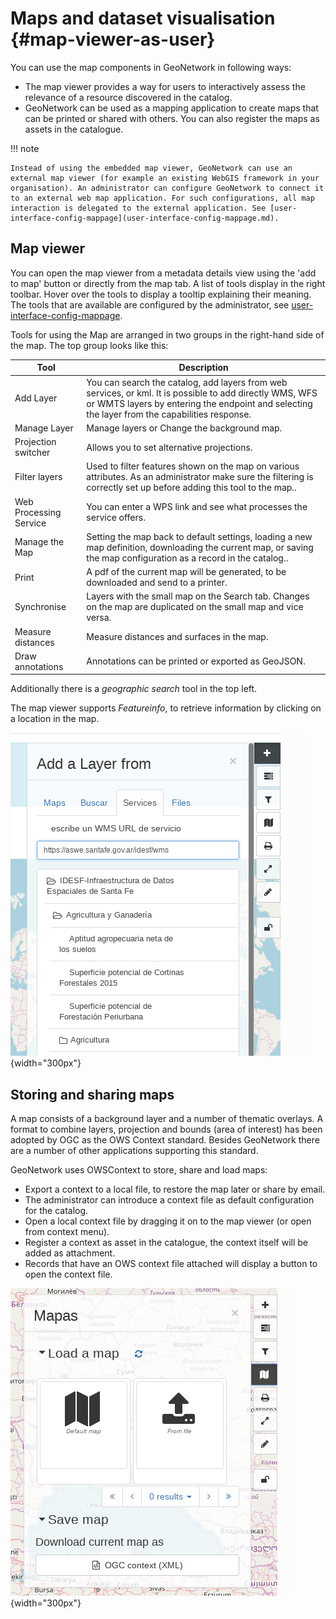 # Maps and dataset visualisation {#map-viewer-as-user}

You can use the map components in GeoNetwork in following ways:

-   The map viewer provides a way for users to interactively assess the relevance of a resource discovered in the catalog.
-   GeoNetwork can be used as a mapping application to create maps that can be printed or shared with others. You can also register the maps as assets in the catalogue.

!!! note

    Instead of using the embedded map viewer, GeoNetwork can use an external map viewer (for example an existing WebGIS framework in your organisation). An administrator can configure GeoNetwork to connect it to an external web map application. For such configurations, all map interaction is delegated to the external application. See [user-interface-config-mappage](user-interface-config-mappage.md).


## Map viewer

You can open the map viewer from a metadata details view using the 'add to map' button or directly from the map tab. A list of tools display in the right toolbar. Hover over the tools to display a tooltip explaining their meaning. The tools that are available are configured by the administrator, see [user-interface-config-mappage](user-interface-config-mappage.md).

Tools for using the Map are arranged in two groups in the right-hand side of the map. The top group looks like this:

| **Tool**               | **Description**                                                                                                                                                                                           |
|------------------------|-----------------------------------------------------------------------------------------------------------------------------------------------------------------------------------------------------------|
| Add Layer              | You can search the catalog, add layers from web services, or kml. It is possible to add directly WMS, WFS or WMTS layers by entering the endpoint and selecting the layer from the capabilities response. |
| Manage Layer           | Manage layers or Change the background map.                                                                                                                                                               |
| Projection switcher    | Allows you to set alternative projections.                                                                                                                                                                |
| Filter layers          | Used to filter features shown on the map on various attributes. As an administrator make sure the filtering is correctly set up before adding this tool to the map..                                      |
| Web Processing Service | You can enter a WPS link and see what processes the service offers.                                                                                                                                       |
| Manage the Map         | Setting the map back to default settings, loading a new map definition, downloading the current map, or saving the map configuration as a record in the catalog..                                         |
| Print                  | A pdf of the current map will be generated, to be downloaded and send to a printer.                                                                                                                       |
| Synchronise            | Layers with the small map on the Search tab. Changes on the map are duplicated on the small map and vice versa.                                                                                           |
| Measure distances      | Measure distances and surfaces in the map.                                                                                                                                                                |
| Draw annotations       | Annotations can be printed or exported as GeoJSON.                                                                                                                                                        |

Additionally there is a *geographic search* tool in the top left.

The map viewer supports *Featureinfo*, to retrieve information by clicking on a location in the map.

![](img/addLayers.png){width="300px"}

## Storing and sharing maps

A map consists of a background layer and a number of thematic overlays. A format to combine layers, projection and bounds (area of interest) has been adopted by OGC as the OWS Context standard. Besides GeoNetwork there are a number of other applications supporting this standard.

GeoNetwork uses OWSContext to store, share and load maps:

-   Export a context to a local file, to restore the map later or share by email.
-   The administrator can introduce a context file as default configuration for the catalog.
-   Open a local context file by dragging it on to the map viewer (or open from context menu).
-   Register a context as asset in the catalogue, the context itself will be added as attachment.
-   Records that have an OWS context file attached will display a button to open the context file.

![](img/OWSContext.png){width="300px"}
